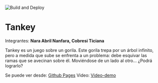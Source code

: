 ![Build and Deploy][badge]
# Tankey

Integrantes: **Nara Abril Nanfara, Cobresi Ticiana**

Tankey es un juego sobre un gorila. Este gorila trepa por un árbol infinito, pero a medida que sube se enfrenta a un problema: debe esquivar las ramas que se avecinan sobre él.
Moviéndose de un lado al otro...
¿Podrá lograrlo?

Se puede ver desde: [Github Pages][gh-pages]
Video: [Video-demo]

[gh-pages]:https://ucc-arquitecturasoftwarei.github.io/primer-parcial-cobresi-nanfara/
[badge]:https://github.com/UCC-ArquitecturaSoftwareI/primer-parcial-cobresi-nanfara/workflows/Build%20and%20Deploy/badge.svg
[Video-demo]: https://drive.google.com/file/d/1Nomra8A8dlEAAk1qzGl9Ai3P1a-Z2UkX/view?usp=sharing
